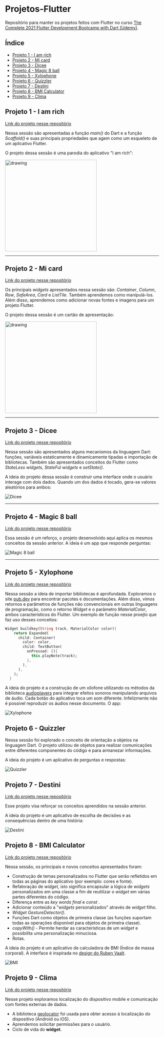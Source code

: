 # Projetos-Flutter
Repositório para manter os projetos feitos com Flutter no curso [The Complete 2021 Flutter Development Bootcamp with Dart (Udemy)](https://www.udemy.com/course/flutter-bootcamp-with-dart/).

## Índice
- [Projeto 1 - I am rich](#projeto-1---i-am-rich)
- [Projeto 2 - Mi card](#projeto-2---mi-card)
- [Projeto 3 - Dicee](#projeto-3---dicee)
- [Projeto 4 - Magic 8 ball](#projeto-4---magic-8-ball)
- [Projeto 5 - Xylophone](#projeto-5---xylophone)
- [Projeto 6 - Quizzler](#projeto-6---Quizzler)
- [Projeto 7 - Destini](#projeto-7---destini)
- [Projeto 8 - BMI Calculator](#projeto-8---bmi-calculator)
- [Projeto 9 - Clima](#projeto-9---clima)

## Projeto 1 - I am rich
[Link do projeto nesse repositório](https://github.com/andrewunifei/Projetos-Flutter/tree/main/i_am_rich)

Nessa sessão são apresentadas a função _main()_ do Dart e a função _Scaffold()_ e suas principais propriedades que agem como um esqueleto de um aplicativo Flutter.

O projeto dessa sessão é uma parodia do aplicativo "I am rich":

<img src="https://github.com/andrewunifei/Projetos-Flutter/blob/main/Recursos/i%20am%20rich.png" alt="drawing" width="300"/>

<hr>

## Projeto 2 - Mi card
[Link do projeto nesse repositório](https://github.com/andrewunifei/Projetos-Flutter/tree/main/mi_card_flutter)

Os principais _widgets_ apresentados nessa sessão são: _Container_, _Column_, _Row_, _SafeArea_, _Card_ e _ListTile_. Também aprendemos como manipulá-los. Além disso, aprendemos como adicionar novas fontes e imagens para um projeto Flutter.

O projeto dessa sessão é um cartão de apresentação:

<img src="https://github.com/andrewunifei/Projetos-Flutter/blob/main/Recursos/mi%20card.png" alt="drawing" width="300"/>


<hr>

## Projeto 3 - Dicee
[Link do projeto nesse repositório](https://github.com/andrewunifei/Projetos-Flutter/tree/main/dicee-flutter)

Nessa sessão são apresentados alguns mecanismos da linguagem Dart: funções, variáveis estaticamente e dinamicamente tipadas e importação de bibliotecas. Também são apresentados conceitos do Flutter como _StateLess widgets_, _StateFul widgets_ e _setState()_.

A ideia do projeto dessa sessão é construir uma interface onde o usuário interage com dois dados. Quando um dos dados é tocado, gera-se valores aleatórios para ambos:

![Dicee](https://media.giphy.com/media/W9W37ADGMYaMvm1vPl/giphy.gif)

<hr>

## Projeto 4 - Magic 8 ball
[Link do projeto nesse repositório](https://github.com/andrewunifei/Projetos-Flutter/tree/main/magic-8-ball-flutter)

Essa sessão é um reforço, o projeto desenvolvido aqui aplica os mesmos conceitos da sessão anterior. A ideia é um app que responde perguntas:

![Magic 8 ball](https://media.giphy.com/media/txO9HxVmJxMZY8uB6a/giphy.gif)

<hr>

## Projeto 5 - Xylophone
[Link do projeto nesse repositório](https://github.com/andrewunifei/Projetos-Flutter/tree/main/xylophone-flutter)

Nessa sessão a ideia de importar bibliotecas é aprofundada. Exploramos o site [pub.dev](https://pub.dev/) para encontrar pacotes e documentações. Além disso, vimos retornos e parâmetros de funções não convencionais em outras linguagens de programação, como o retorno _Widget_ e o parâmetro _MaterialColor_, ambos característicos do Flutter. Um exemplo de função nesse proejto que faz uso desses conceitos:

```dart
Widget buildkey(String track, MaterialColor color){
    return Expanded(
      child: Container(
        color: color,
        child: TextButton(
          onPressed: (){
            this.playNote(track);
          },
        ),
      ),
    );
  }
```

A ideia do projeto é a construção de um xilofone utilizando os métodos da biblioteca [audioplayers](https://pub.dev/packages/audioplayers) para integrar efeitos sonoros manipulando arquivos de áudio. Cada botão do aplicativo toca um som diferente. Infelizmente não é possível reproduzir os áudios nesse documento. O app:

![Xylophone](https://media.giphy.com/media/SeiQA4arIvgVr3KIB4/giphy.gif)

## Projeto 6 - Quizzler

Nessa sessão foi explorado o conceito de orientação a objetos na linguagem Dart. O projeto utilizou de objetos para realizar comunicações entre diferentes componentes do código e para armanezar informações.

A ideia do projeto é um aplicativo de perguntas e respostas:

![Quizzler](https://media.giphy.com/media/gnf8ehdOnPblmbzaay/giphy.gif)

## Projeto 7 - Destini
[Link do projeto nesse repositório](https://github.com/andrewunifei/Projetos-Flutter/tree/main/destini-challenge-starting)

Esse projeto visa reforçar os conceitos aprendidos na sessão anterior.

A ideia do projeto é um aplicativo de escolha de decisões e as consequências dentro de uma história:

![Destini](https://media.giphy.com/media/PRhSYudLSSoma2uP8S/giphy.gif)

## Projeto 8 - BMI Calculator
[Link do projeto nesse repositório](https://github.com/andrewunifei/Projetos-Flutter/tree/main/bmi-calculator-flutter)

Nessa sessão, os principais e novos conceitos apresentados foram: 

- Construção de temas personalizados no Flutter que serão refletidos em todas as páginas do aplicativo (por exemplo: cores e fonte).
- Refatoração de *widget*, isto significa encapsular a lógica de *widgets* personalizados em uma classe a fim de reutilizar o *widget* em várias partes diferentes do código.
- Diferença entre as *key words* *final* e *const* . 
- Adicionar conteúdo a "*widgets* personalizados" através de *widget* filho.
- *Widget GestureDetector()*. 
- Funções Dart como objetos de primeira classe (as funções suportam todas as operações disponível para objetos de primeira classe).
- *copyWith()* - Permite herdar as características de um *widget* e possibilita uma personalização minuciosa.
- Rotas.

A ideia do projeto é um aplicativo de calculadora de BMI (Índice de massa corporal). A interface é inspirada no [design do Ruben Vaalt](https://dribbble.com/shots/4585382-Simple-BMI-Calculator).

![BMI](https://media.giphy.com/media/R9BDq28ekqHlwf3QEm/giphy.gif)

## Projeto 9 - Clima
[Link do projeto nesse repositório](https://github.com/andrewunifei/Projetos-Flutter/tree/main/clima-flutter)

Nesse projeto exploramos localização do dispositivo mobile e comunicação com fontes externas de dados.

- A biblioteca [geolocator](https://pub.dev/packages/geolocator) foi usada para obter acesso à localização do dispositivo (Android ou iOS).
- Aprendemos solicitar permissões para o usuário.
- Ciclo de vida do **widget**.
